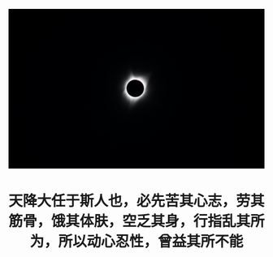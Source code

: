 



![](/pic/image1.jpg "")



<center><h1>天降大任于斯人也，必先苦其心志，劳其筋骨，饿其体肤，空乏其身，行指乱其所为，所以动心忍性，曾益其所不能</h4></center>
<tfoot><rp><rt>小坤</rt>小坤</rp></tfoot>




